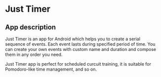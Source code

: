 # Just Timer
## App description
Just Timer is an app for Android which helps you to create a serial sequence of events. Each event lasts during specified period of time. You can create your own events with custom name and duration and compose them in any order you need.

Just Timer app is perfect for scheduled curcuit training, it is suitable for Pomodoro-like time management, and so on.
